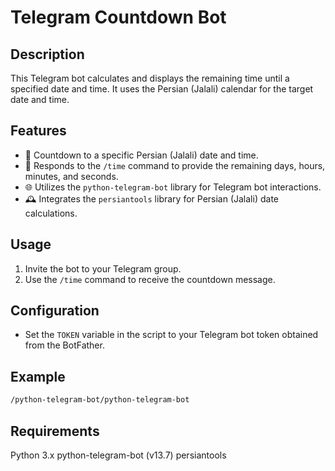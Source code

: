 # Telegram Countdown Bot

## Description
This Telegram bot calculates and displays the remaining time until a specified date and time. It uses the Persian (Jalali) calendar for the target date and time.

## Features
- 📅 Countdown to a specific Persian (Jalali) date and time.
- 🤖 Responds to the `/time` command to provide the remaining days, hours, minutes, and seconds.
- 🌐 Utilizes the `python-telegram-bot` library for Telegram bot interactions.
- 🕰️ Integrates the `persiantools` library for Persian (Jalali) date calculations.

## Usage
1. Invite the bot to your Telegram group.
2. Use the `/time` command to receive the countdown message.

## Configuration
- Set the `TOKEN` variable in the script to your Telegram bot token obtained from the BotFather.

## Example
```bash
/python-telegram-bot/python-telegram-bot
```

## Requirements
Python 3.x
python-telegram-bot (v13.7)
persiantools
